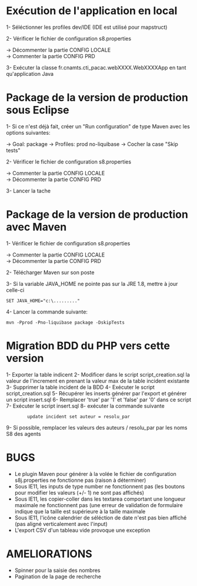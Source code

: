 # Exécution de l'application en local

1- Séléctionner les profiles dev/IDE (IDE est utilisé pour mapstruct)

2- Vérificer le fichier de configuration s8.properties
	
   -> Décommenter la partie CONFIG LOCALE   
   -> Commenter la partie CONFIG PRD

3- Exécuter la classe fr.cnamts.cti_pacac.webXXXX.WebXXXXApp en tant qu'application Java

# Package de la version de production sous Eclipse

1- Si ce n'est déjà fait, créer un "Run configuration" de type Maven avec les options suivantes:

   -> Goal: package
   -> Profiles: prod no-liquibase
   -> Cocher la case "Skip tests" 
   
2- Vérificer le fichier de configuration s8.properties
	
   -> Commenter la partie CONFIG LOCALE   
   -> Décommenter la partie CONFIG PRD 
   
3- Lancer la tache

# Package de la version de production avec Maven

1- Vérificer le fichier de configuration s8.properties
	
   -> Commenter la partie CONFIG LOCALE   
   -> Décommenter la partie CONFIG PRD 

2- Télécharger Maven sur son poste

3- Si la variable JAVA_HOME ne pointe pas sur la JRE 1.8, mettre à jour celle-ci

    SET JAVA_HOME="c:\........."

4- Lancer la commande suivante:

	mvn -Pprod -Pno-liquibase package -DskipTests	

# Migration BDD du PHP vers cette version

1- Exporter la table indicent
2- Modificer dans le script script_creation.sql la valeur de l'increment en prenant la valeur max de la table incident existante
3- Supprimer la table incident de la BDD
4- Exécuter le script script_creation.sql
5- Récupérer les inserts générer par l'export et générer un script insert.sql
6- Remplacer 'true' par '1' et 'false' par '0' dans ce script
7- Exécuter le script insert.sql
8- exécuter la commande suivante
	
			update incident set auteur = resolu_par
9- Si possible, remplacer les valeurs des auteurs / resolu_par par les noms S8 des agents

# BUGS

- Le plugin Maven pour générer à la volée le fichier de configuration s8j.properties ne fonctionne pas (raison à déterminer)
- Sous IE11, les inputs de type number ne fonctionnent pas (les boutons pour modifier les valeurs (+/- 1) ne sont pas affichés)
- Sous IE11, les copier-coller dans les textarea comportant une longueur maximale ne fonctionnent pas (une erreur de validation de formulaire indique que la taille est supérieure à la taille maximale
- Sous IE11, l'icône calendrier de séléction de date n'est pas bien affiché (pas aligné verticalement avec l'input)
- L'export CSV d'un tableau vide provoque une exception

# AMELIORATIONS

- Spinner pour la saisie des nombres
- Pagination de la page de recherche